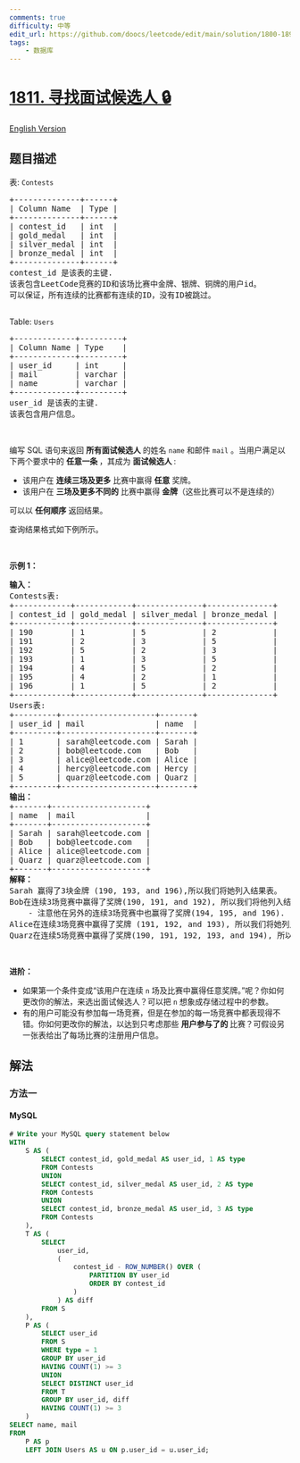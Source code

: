```yaml
---
comments: true
difficulty: 中等
edit_url: https://github.com/doocs/leetcode/edit/main/solution/1800-1899/1811.Find%20Interview%20Candidates/README.md
tags:
    - 数据库
---
```


<!-- problem:start -->

# [1811. 寻找面试候选人 🔒](https://leetcode.cn/problems/find-interview-candidates)

[English Version](/solution/1800-1899/1811.Find%20Interview%20Candidates/README_EN.md)

## 题目描述

<!-- description:start -->

<p>表: <code>Contests</code></p>

<pre>
+--------------+------+
| Column Name  | Type |
+--------------+------+
| contest_id   | int  |
| gold_medal   | int  |
| silver_medal | int  |
| bronze_medal | int  |
+--------------+------+
contest_id 是该表的主键.
该表包含LeetCode竞赛的ID和该场比赛中金牌、银牌、铜牌的用户id。
可以保证，所有连续的比赛都有连续的ID，没有ID被跳过。

</pre>

<p>Table: <code>Users</code></p>

<pre>
+-------------+---------+
| Column Name | Type    |
+-------------+---------+
| user_id     | int     |
| mail        | varchar |
| name        | varchar |
+-------------+---------+
user_id 是该表的主键.
该表包含用户信息。</pre>

<p>&nbsp;</p>

<p>编写 SQL 语句来返回 <strong>所有面试候选人</strong> 的姓名&nbsp;<code>name</code>&nbsp;和邮件&nbsp;<code>mail</code>&nbsp;。当用户满足以下两个要求中的 <strong>任意一条 </strong>，其成为 <strong>面试候选人 </strong>:</p>

<ul>
	<li>该用户在 <strong>连续三场及更多</strong> 比赛中赢得 <strong>任意</strong> 奖牌。</li>
	<li>该用户在 <strong>三场及更多不同的</strong> 比赛中赢得 <strong>金牌</strong>（这些比赛可以不是连续的）</li>
</ul>

<p>可以以 <strong>任何顺序</strong> 返回结果。</p>

<p>查询结果格式如下例所示。</p>

<p>&nbsp;</p>

<p><strong>示例 1：</strong></p>

<pre>
<strong>输入：</strong>
Contests表:
+------------+------------+--------------+--------------+
| contest_id | gold_medal | silver_medal | bronze_medal |
+------------+------------+--------------+--------------+
| 190        | 1          | 5            | 2            |
| 191        | 2          | 3            | 5            |
| 192        | 5          | 2            | 3            |
| 193        | 1          | 3            | 5            |
| 194        | 4          | 5            | 2            |
| 195        | 4          | 2            | 1            |
| 196        | 1          | 5            | 2            |
+------------+------------+--------------+--------------+
Users表:
+---------+--------------------+-------+
| user_id | mail               | name  |
+---------+--------------------+-------+
| 1       | sarah@leetcode.com | Sarah |
| 2       | bob@leetcode.com   | Bob   |
| 3       | alice@leetcode.com | Alice |
| 4       | hercy@leetcode.com | Hercy |
| 5       | quarz@leetcode.com | Quarz |
+---------+--------------------+-------+
<strong>输出：</strong>
+-------+--------------------+
| name  | mail               |
+-------+--------------------+
| Sarah | sarah@leetcode.com |
| Bob   | bob@leetcode.com   |
| Alice | alice@leetcode.com |
| Quarz | quarz@leetcode.com |
+-------+--------------------+
<strong>解释：</strong>
Sarah 赢得了3块金牌 (190, 193, and 196),所以我们将她列入结果表。
Bob在连续3场竞赛中赢得了奖牌(190, 191, and 192), 所以我们将他列入结果表。
    - 注意他在另外的连续3场竞赛中也赢得了奖牌(194, 195, and 196).
Alice在连续3场竞赛中赢得了奖牌 (191, 192, and 193), 所以我们将她列入结果表。
Quarz在连续5场竞赛中赢得了奖牌(190, 191, 192, 193, and 194), 所以我们将他列入结果表。
</pre>

<p>&nbsp;</p>

<p><strong>进阶：</strong></p>

<ul>
	<li>如果第一个条件变成“该用户在连续 <code>n</code> 场及比赛中赢得任意奖牌。”呢？你如何更改你的解法，来选出面试候选人？可以把 <code>n</code> 想象成存储过程中的参数。</li>
	<li>有的用户可能没有参加每一场竞赛，但是在参加的每一场竞赛中都表现得不错。你如何更改你的解法，以达到只考虑那些&nbsp;<strong>用户参与了的&nbsp;</strong>比赛？可假设另一张表给出了每场比赛的注册用户信息。</li>
</ul>

<!-- description:end -->

## 解法

<!-- solution:start -->

### 方法一

<!-- tabs:start -->

#### MySQL

```sql
# Write your MySQL query statement below
WITH
    S AS (
        SELECT contest_id, gold_medal AS user_id, 1 AS type
        FROM Contests
        UNION
        SELECT contest_id, silver_medal AS user_id, 2 AS type
        FROM Contests
        UNION
        SELECT contest_id, bronze_medal AS user_id, 3 AS type
        FROM Contests
    ),
    T AS (
        SELECT
            user_id,
            (
                contest_id - ROW_NUMBER() OVER (
                    PARTITION BY user_id
                    ORDER BY contest_id
                )
            ) AS diff
        FROM S
    ),
    P AS (
        SELECT user_id
        FROM S
        WHERE type = 1
        GROUP BY user_id
        HAVING COUNT(1) >= 3
        UNION
        SELECT DISTINCT user_id
        FROM T
        GROUP BY user_id, diff
        HAVING COUNT(1) >= 3
    )
SELECT name, mail
FROM
    P AS p
    LEFT JOIN Users AS u ON p.user_id = u.user_id;
```

<!-- tabs:end -->

<!-- solution:end -->

<!-- problem:end -->
